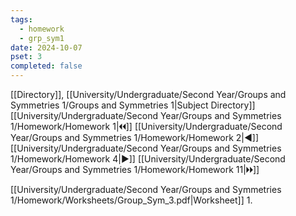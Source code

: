 ```yaml
---
tags:
  - homework
  - grp_sym1
date: 2024-10-07
pset: 3
completed: false
---
```

[[Directory]], [[University/Undergraduate/Second Year/Groups and Symmetries 1/Groups and Symmetries 1|Subject Directory]]
[[University/Undergraduate/Second Year/Groups and Symmetries 1/Homework/Homework 1|🞀🞀]] [[University/Undergraduate/Second Year/Groups and Symmetries 1/Homework/Homework 2|◀]] [[University/Undergraduate/Second Year/Groups and Symmetries 1/Homework/Homework 4|▶]] [[University/Undergraduate/Second Year/Groups and Symmetries 1/Homework/Homework 11|🞂🞂]]

[[University/Undergraduate/Second Year/Groups and Symmetries 1/Homework/Worksheets/Group_Sym_3.pdf|Worksheet]]
1. 
